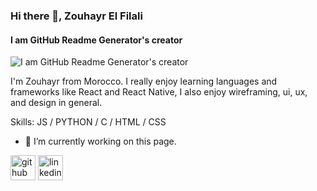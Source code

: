 ### Hi there 👋, Zouhayr El Filali
#### I am GitHub Readme Generator's creator
![I am GitHub Readme Generator's creator](https://media.licdn.com/dms/image/v2/D4E16AQGULVXX_R_c8Q/profile-displaybackgroundimage-shrink_350_1400/profile-displaybackgroundimage-shrink_350_1400/0/1713434352744?e=1730332800&v=beta&t=1Ld8nwls3pZEQ2Kb3id1lL1fjGbqd2mz3H_ad4LEpeQ)

I'm Zouhayr from Morocco. I really enjoy learning languages and frameworks like React and React Native, I also enjoy wireframing, ui, ux, and design in general.

Skills:  JS / PYTHON / C / HTML / CSS

- 🔭 I’m currently working on this page. 


[<img src='https://cdn.jsdelivr.net/npm/simple-icons@3.0.1/icons/github.svg' alt='github' height='40'>](https://github.com/zouhvvyr)  [<img src='https://cdn.jsdelivr.net/npm/simple-icons@3.0.1/icons/linkedin.svg' alt='linkedin' height='40'>](https://www.linkedin.com/in/zouhayr-el-filali/)  

